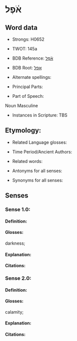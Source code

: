 # אֹ֫פֶל

<!-- Status: S2="NeedsEdits" -->
<!-- Lexica used for edits:   -->

## Word data

* Strongs: H0652

* TWOT: 145a

* BDB Reference: [אֹ֫פֶל](rc://en/bdb/dict/a.fb.ab)

* BDB Root: [אפל](rc://en/bdb/dict/a.fb.aa)

* Alternate spellings:

* Principal Parts:

* Part of Speech:

Noun Masculine

* Instances in Scripture: TBS

## Etymology:

* Related Language glosses:

* Time Period/Ancient Authors:

* Related words:

* Antonyms for all senses:

* Synonyms for all senses:

## Senses

### Sense 1.0:

#### Definition:

#### Glosses:

darkness; 

#### Explanation:

#### Citations:



### Sense 2.0:

#### Definition:

#### Glosses:

calamity; 

#### Explanation:

#### Citations:



